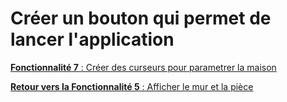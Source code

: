 # **Créer un bouton qui permet de lancer l'application**


[**Fonctionnalité 7** : Créer des curseurs pour parametrer la maison](./fct_7.md)

[**Retour vers la Fonctionnalité 5** : Afficher le mur et la pièce](./fct_4.md)
